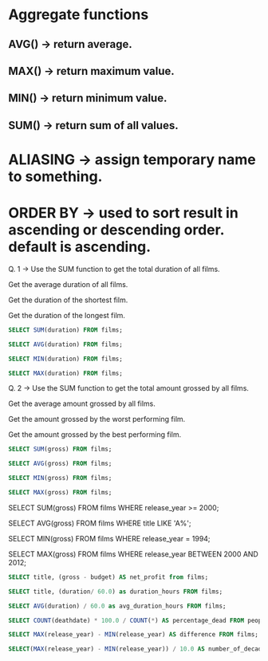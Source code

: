 # Aggregate functions

## AVG() -> return average.

## MAX() -> return maximum value.

## MIN() -> return minimum value.

## SUM() -> return sum of all values.

# ALIASING -> assign temporary name to something.

# ORDER BY -> used to sort result in ascending or descending order. default is ascending.

Q. 1 -> Use the SUM function to get the total duration of all films.

Get the average duration of all films.

Get the duration of the shortest film.

Get the duration of the longest film.

```sql
SELECT SUM(duration) FROM films;

SELECT AVG(duration) FROM films;

SELECT MIN(duration) FROM films;

SELECT MAX(duration) FROM films;
```

Q. 2 -> Use the SUM function to get the total amount grossed by all films.

Get the average amount grossed by all films.

Get the amount grossed by the worst performing film.

Get the amount grossed by the best performing film.

```sql
SELECT SUM(gross) FROM films;

SELECT AVG(gross) FROM films;

SELECT MIN(gross) FROM films;

SELECT MAX(gross) FROM films;

```

SELECT SUM(gross) FROM films WHERE release_year >= 2000;

SELECT AVG(gross) FROM films WHERE title LIKE 'A%';

SELECT MIN(gross) FROM films WHERE release_year = 1994;

SELECT MAX(gross) FROM films WHERE release_year BETWEEN 2000 AND 2012;

```sql
SELECT title, (gross - budget) AS net_profit from films;

SELECT title, (duration/ 60.0) as duration_hours FROM films;

SELECT AVG(duration) / 60.0 as avg_duration_hours FROM films;

SELECT COUNT(deathdate) * 100.0 / COUNT(*) AS percentage_dead FROM people

SELECT MAX(release_year) - MIN(release_year) AS difference FROM films;

SELECT(MAX(release_year) - MIN(release_year)) / 10.0 AS number_of_decades FROM films;
```
